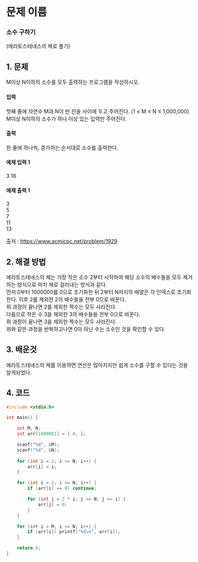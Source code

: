 # 문제 이름
### 소수 구하기
(에라토스테네스의 체로 풀기)

## 1. 문제
M이상 N이하의 소수를 모두 출력하는 프로그램을 작성하시오.

#### 입력
첫째 줄에 자연수 M과 N이 빈 칸을 사이에 두고 주어진다. (1 ≤ M ≤ N ≤ 1,000,000) M이상 N이하의 소수가 하나 이상 있는 입력만 주어진다.

#### 출력
한 줄에 하나씩, 증가하는 순서대로 소수를 출력한다.

#### 예제 입력 1
3 16

#### 예제 출력 1
3</br>
5</br>
7</br>
11</br>
13</br>

출처 : https://www.acmicpc.net/problem/1929

## 2. 해결 방법
에라토스테네스의 체는 가장 작은 소수 2부터 시작하여 해당 소수의 배수들을 모두 제거하는 방식으로 마치 체로 걸러내는 방식과 같다.</br>
먼저 0부터 1000000를 0으로 초기화한 뒤 2부터 N까지의 배열은 각 인덱스로 초기화한다. 이후 2를 제외한 2의 배수들을 전부 0으로 바꾼다.</br> 위 과정이 끝나면 2를 제외한 짝수는 모두 사라진다.</br>
다음으로 작은 수 3을 제외한 3의 배수들을 전부 0으로 바꾼다.</br> 위  과정이 끝나면 3을 제외한 짝수는 모두 사라진다.</br>
위와 같은 과정을 반복하고나면 0이 아닌 수는 소수인 것을 확인할 수 있다.

## 3. 배운것
에라토스테네스의 체를 이용하면 연산은 많아지지만 쉽게 소수를 구할 수 있다는 것을 알게되었다.

## 4. 코드

```C++
#include <stdio.h>

int main() {

	int M, N;
	int arr[1000001] = { 0, };

	scanf("%d", &M);
	scanf("%d", &N);
	
	for (int i = 2; i <= N; i++) {
		arr[i] = i;
	}

	for (int i = 2; i <= N; i++) {
		if (arr[i] == 0) continue;

		for (int j = 2 * i; j <= N; j += i) {
			arr[j] = 0;
		}
	}

	for (int i = M; i <= N; i++) {
		if (arr[i]) printf("%d\n", arr[i]);
	}

	return 0;
}
```
